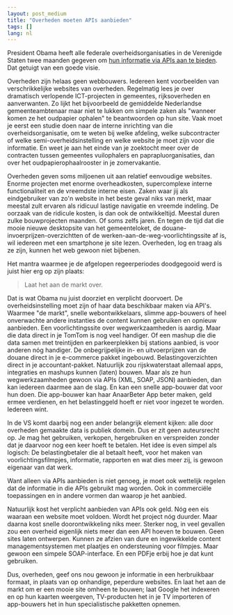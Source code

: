 ```yaml
---
layout: post_medium
title: "Overheden moeten APIs aanbieden"
tags: []
lang: nl
---
```



President Obama heeft alle federale overheidsorganisaties in de
Verenigde Staten twee maanden gegeven om [hun informatie via APIs aan te
bieden](http://blog.apievangelist.com/2012/06/01/barak-obama-directs-all-federal-agencies-to-have-an-api/).
Dat getuigt van een goede visie.

Overheden zijn helaas geen webbouwers. Iedereen kent voorbeelden van
verschrikkelijke websites van overheden. Regelmatig lees je over
dramatisch verlopende ICT-projecten in gemeentes, rijksoverheden en
aanverwanten.  Zo lijkt het bijvoorbeeld de gemiddelde Nederlandse
gemeenteambtenaar maar niet te lukken om simpele zaken als "wanneer
komen ze het oudpapier ophalen" te beantwoorden op hun site.  Vaak moet
je eerst een studie doen naar de interne inrichting van die
overheidsorganisatie, om te weten bij welke afdeling, welke
subcontracter of welke semi-overheidsinstelling en welke website je moet
zijn voor die informatie. En weet je aan het einde van je zoektocht meer
over de contracten tussen gemeentes vuilophalers en
paprapluorganisaties, dan over het oudpapierophaalrooster in je zomervakantie.

Overheden geven soms miljoenen uit aan relatief eenvoudige websites.
Enorme projecten met enorme overheadkosten, supercomplexe interne
functionaliteit en de vreemdste interne eisen. Zaken waar jij als
eindgebruiker van zo'n website in het beste geval niks van merkt, maar
meestal zult ervaren als ridicuul lastige navigatie en vreemde indeling.
De oorzaak van de ridicule kosten, is dan ook de ontwikkeltijd. 
Meestal duren zulke bouwprojecten maanden. Of soms zelfs jaren.  En
tegen de tijd dat die mooie nieuwe desktopsite van het gemeenteloket, de
douane-invoerprijzen-overzichtten of de
werken-aan-de-weg-voorlichtingssite af is, wil iedereen met een
smartphone je site lezen.  Overheden, log en traag als ze zijn, kunnen
het web gewoon niet bijbenen.

Het mantra waarmee je de afgelopen regeerperiodes doodgegooid werd is
juist hier erg op zijn plaats:

> Laat het aan de markt over.

Dat is wat Obama nu juist doorziet en verplicht doorvoert. De
overheidsinstelling moet zijn of haar data beschikbaar maken via API's.
Waarmee "de markt", snelle webontwikkelaars, slimme app-bouwers of heel
onverwachte andere instanties de content kunnen gebruiken en opnieuw
aanbieden. Een voorlichtingssite over wegwerkzaamheden is aardig.
Maar die data direct in je TomTom is nog veel handiger. Of een mashup
die die data samen met treintijden en parkeerplekken bij stations aanbied,
is voor anderen nóg handiger. De onbegrijpelijke in- en uitvoerprijzen van de
douane direct in je e-commerce pakket ingebouwd. Belastingoverzichten
direct in je accountant-pakket.
Natuurlijk zou rijskwaterstaat allemaal apps, integraties en mashups kunnen (laten) bouwen. Maar
als ze hun wegwerkzaamheden gewoon via APIs (XML, SOAP, JSON) 
aanbieden, dan kan iedereen daarmee aan de slag. En kan een snelle
app-bouwer dat voor hun doen. Die app-bouwer kan haar AnaarBeter App beter maken,
geld ermee verdienen, en het belastinggeld hoeft er niet voor ingezet te
worden. Iedereen wint.

In de VS komt daarbij nog een ander belangrijk element kijken: alle door
overheden gemaakte data is publiek domein. Dus er zit geen auteursrecht
op. Je mag het gebruiken, verkopen, hergebruiken en verspreiden
zonder dat je daarvoor nog een keer hoeft te betalen. Het idee is even
simpel als logisch: De belastingbetaler die al betaalt heeft, voor het maken
van voorlichtingsfilmpjes, informatie, rapporten en wat dies meer zij,
is gewoon eigenaar van dat werk.

Want alleen via APIs aanbieden is niet genoeg, je moet ook wettelijk
regelen dat de informatie in die APIs gebruikt mag worden. Ook in
commerciële toepassingen en in andere vormen dan waarop je het aanbied.

Natuurlijk kost het verplicht aanbieden van APIs ook geld. Nóg een eis
waaraan een website moet voldoen. Wordt het project nóg duurder. Maar
daarna kost snelle doorontwikkeling niks meer. Sterker nog, in veel
gevallen zou een overheid eigenlijk niets meer dan een API hoeven te
bouwen. Geen sites laten ontwerpen. Kunnen ze afzien van dure en
ingewikkelde content managementsystemen met plaatjes en ondersteuning voor filmpjes.
Maar gewoon een simpele SOAP-interface. En een PDFje erbij hoe je dat
kunt gebruiken. 

Dus, overheden, geef ons nou gewoon je informatie in een herbruikbaar
formaat, in plaats van op onhandige, peperdure websites.
En laat het aan de markt om er een mooie site omheen te
bouwen; laat Google het indexeren en op hun kaarten weergeven,
TV-producten het in je TV importeren of app-bouwers het in hun
specialistische pakketten opnemen.

